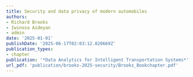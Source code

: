 ```yaml
---
title: Security and data privacy of modern automobiles
authors:
- Richard Brooks
- Iwinosa Aideyan
- admin
date: '2025-01-01'
publishDate: '2025-06-17T02:03:12.820669Z'
publication_types:
- chapter
publication: '*Data Analytics for Intelligent Transportation Systems*'
url_pdf: 'publication/brooks-2025-security/Brooks_Bookchapter.pdf'
---
```

